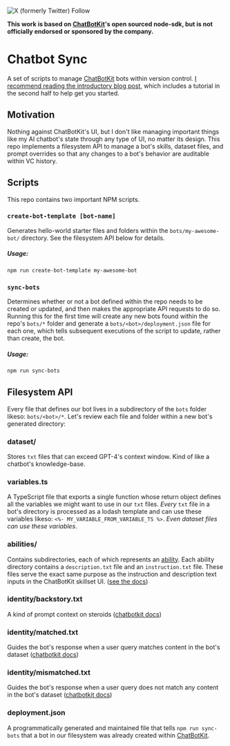 ![X (formerly Twitter) Follow](https://img.shields.io/twitter/follow/interbolt_colin)

**This work is based on [ChatBotKit](https://chatbotkit.com/)'s open sourced node-sdk, but is not officially endorsed or sponsored by the company.**

# Chatbot Sync

A set of scripts to manage [ChatBotKit](https://chatbotkit.com/) bots within version control. [I recommend reading the introductory blog post](https://interbolt/blog/chatbotkit-sync-tool/), which includes a tutorial in the second half to help get you started.

## Motivation

Nothing against ChatBotKit's UI, but I don't like managing important things like my AI chatbot's state through any type of UI, no matter its design. This repo implements a filesystem API to manage a bot's skills, dataset files, and prompt overrides so that any changes to a bot's behavior are auditable within VC history.

## Scripts

This repo contains two important NPM scripts.

### `create-bot-template [bot-name]`

Generates hello-world starter files and folders within the `bots/my-awesome-bot/` directory. See the filesystem API below for details.

##### Usage:

```bash
npm run create-bot-template my-awesome-bot
```

### `sync-bots`

Determines whether or not a bot defined within the repo needs to be created or updated, and then makes the appropriate API requests to do so. Running this for the first time will create any new bots found within the repo's `bots/*` folder and generate a `bots/<bot>/deployment.json` file for each one, which tells subsequent executions of the script to update, rather than create, the bot.

##### Usage:

```bash
npm run sync-bots
```

## Filesystem API

Every file that defines our bot lives in a subdirectory of the `bots` folder likeso: `bots/<bot>/*`. Let's review each file and folder within a new bot's generated directory:

### dataset/

Stores `txt` files that can exceed GPT-4's context window. Kind of like a chatbot's knowledge-base.

### variables.ts

A TypeScript file that exports a single function whose return object defines all the variables we might want to use in our `txt` files. _Every_ `txt` file in a bot's directory is processed as a lodash template and can use these variables likeso: `<%- MY_VARIABLE_FROM_VARIABLE_TS %>`. _Even dataset files can use these variables_.

### abilities/

Contains subdirectories, each of which represents an [ability](https://chatbotkit.com/docs/skillsets). Each ability directory contains a `description.txt` file and an `instruction.txt` file. These files serve the exact same purpose as the instruction and description text inputs in the ChatBotKit skillset UI. ([see the docs](https://chatbotkit.com/tutorials/how-to-use-chatbot-skillsets-to-create-a-weather-forcast-bot))

### identity/backstory.txt

A kind of prompt context on steroids ([chatbotkit docs](https://chatbotkit.com/docs/backstories))

### identity/matched.txt

Guides the bot's response when a user query matches content in the bot's dataset ([chatbotkit docs](https://chatbotkit.com/docs/datasets))

### identity/mismatched.txt

Guides the bot's response when a user query does not match any content in the bot's dataset ([chatbotkit docs](https://chatbotkit.com/docs/datasets))

### deployment.json

A programmatically generated and maintained file that tells `npm run sync-bots` that a bot in our filesystem was already created within [ChatBotKit](https://chatbotkit.com).
